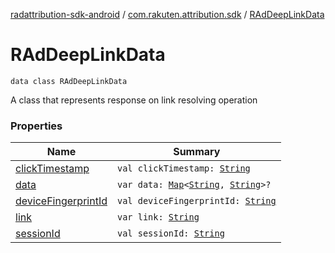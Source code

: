 [radattribution-sdk-android](../../index.md) / [com.rakuten.attribution.sdk](../index.md) / [RAdDeepLinkData](./index.md)

# RAdDeepLinkData

`data class RAdDeepLinkData`

A class that represents response on link resolving operation

### Properties

| Name | Summary |
|---|---|
| [clickTimestamp](click-timestamp.md) | `val clickTimestamp: `[`String`](https://kotlinlang.org/api/latest/jvm/stdlib/kotlin/-string/index.html) |
| [data](data.md) | `var data: `[`Map`](https://kotlinlang.org/api/latest/jvm/stdlib/kotlin.collections/-map/index.html)`<`[`String`](https://kotlinlang.org/api/latest/jvm/stdlib/kotlin/-string/index.html)`, `[`String`](https://kotlinlang.org/api/latest/jvm/stdlib/kotlin/-string/index.html)`>?` |
| [deviceFingerprintId](device-fingerprint-id.md) | `val deviceFingerprintId: `[`String`](https://kotlinlang.org/api/latest/jvm/stdlib/kotlin/-string/index.html) |
| [link](link.md) | `var link: `[`String`](https://kotlinlang.org/api/latest/jvm/stdlib/kotlin/-string/index.html) |
| [sessionId](session-id.md) | `val sessionId: `[`String`](https://kotlinlang.org/api/latest/jvm/stdlib/kotlin/-string/index.html) |
